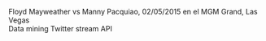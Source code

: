 Floyd Mayweather vs Manny Pacquiao, 02/05/2015 en el MGM Grand, Las Vegas  
Data mining Twitter stream API  
